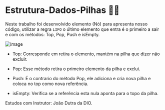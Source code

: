 # Estrutura-Dados-Pilhas 👩‍💻

Neste trabalho foi desenvolvido elemento (Nó) para apresenta nosso código, utilizar a regra `LIFO` o último elemento que entra é o primeiro a sair e 
com os métodos: Top, Pop, Push e isEmpty.

![image](https://user-images.githubusercontent.com/106537496/194425160-387d7ecd-46d2-406c-91f6-5668f64e4c8f.png)

* Top: Corresponde em retira o elemento, mantém na pilha que dizer não excluir.

* Pop: Esse método retira o primeiro elemento da pilha e exclui.

* Push: É o contrario do método Pop, ele adiciona e cria nova pilha e coloca no top como nova referência.

* isEmpty: Verifica se a referência esta nula aponta para o topo da pilha.

Estudos com Instrutor: João Dutra da DIO.
